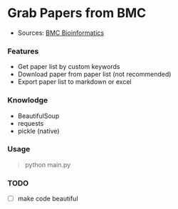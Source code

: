 # Grab Papers from BMC

- Sources: [BMC Bioinformatics](https://bmcbioinformatics.biomedcentral.com/)

### Features

- Get paper list by custom keywords
- Download paper from paper list (not recommended)
- Export paper list to markdown or excel

### Knowlodge

- BeautifulSoup
- requests
- pickle (native)

### Usage

> python main.py

### TODO

- [ ] make code beautiful
